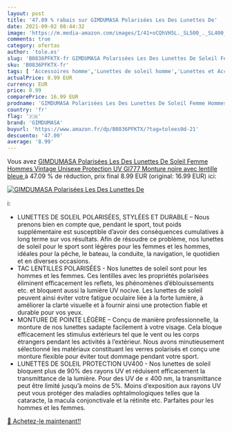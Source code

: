 ```yaml
---
layout: post
title: '47.09 % rabais sur GIMDUMASA Polarisées Les Des Lunettes De'
date: 2021-09-02 08:44:32
image: 'https://m.media-amazon.com/images/I/41+oCQhVH5L._SL500_._SL400_.jpg'
comments: true
category: ofertas
author: 'tole.es'
slug: 'B0836PFKTX-fr GIMDUMASA Polarisées Les Des Lunettes De Soleil Femme...'
sku: 'B0836PFKTX-fr'
tags: [ 'Accessoires homme','Lunettes de soleil homme','Lunettes et Accessoires homme','Vêtements','Vêtements homme','gimdumasa', ]
actualPrice: 8.99 EUR
currency: EUR
price: 8.99
comparePrice: 16.99 EUR
prodname: 'GIMDUMASA Polarisées Les Des Lunettes De Soleil Femme Hommes Vintage Unisexe Protection UV GI777  Monture noire avec lentille bleue '
country: 'fr'
flag: '🇫🇷'
brand: 'GIMDUMASA'
buyurl: 'https://www.amazon.fr/dp/B0836PFKTX/?tag=tolees0d-21'
descuento: '47.09'
average: '8.99'
---
```


Vous avez [GIMDUMASA Polarisées Les Des Lunettes De Soleil Femme Hommes Vintage Unisexe Protection UV GI777  Monture noire avec lentille bleue ](https://www.amazon.fr/dp/B0836PFKTX/?tag=tolees0d-21)  à  47.09 % de réduction, prix final  8.99 EUR (original: 16.99 EUR) ici:

[![GIMDUMASA Polarisées Les Des Lunettes De](https://m.media-amazon.com/images/I/41+oCQhVH5L._SL500_._SL400_.jpg)](https://www.amazon.fr/dp/B0836PFKTX/?tag=tolees0d-21)

ℹ️:

- LUNETTES DE SOLEIL POLARISÉES, STYLÉES ET DURABLE – Nous prenons bien en compte que, pendant le sport, tout poids supplémentaire est susceptible d’avoir des conséquences cumulatives à long terme sur vos résultats. Afin de résoudre ce problème, nos lunettes de soleil pour le sport sont légères pour les femmes et les hommes, idéales pour la pêche, le bateau, la conduite, la navigation, le quotidien et en diverses occasions.
- TAC LENTILLES POLARISÉES - Nos lunettes de soleil sont pour les hommes et les femmes. Ces lentilles avec les propriétés polarisées éliminent efficacement les reflets, les phénomènes d’éblouissements etc. et bloquent aussi la lumière UV nocive. Les lunettes de soleil peuvent ainsi éviter votre fatigue oculaire liée à la forte lumière, à améliorer la clarté visuelle et à fournir ainsi une protection fiable et durable pour vos yeux.
- MONTURE DE POINTE LÉGÈRE – Conçu de manière professionnelle, la monture de nos lunettes sadapte facilement à votre visage. Cela bloque efficacement les stimulus extérieurs tel que le vent ou les corps étrangers pendant les activités à l’extérieur. Nous avons minutieusement sélectionné les matériaux constituant les verres polarisés et conçu une monture flexible pour éviter tout dommage pendant votre sport.
- LUNETTES DE SOLEIL PROTECTION UV400 - Nos lunettes de soleil bloquent plus de 90% des rayons UV et réduisent efficacement la transmittance de la lumière. Pour des UV de ≤ 400 nm, la transmittance peut être limité jusqu’à moins de 5%. Moins d’exposition aux rayons UV peut vous protéger des maladies ophtalmologiques telles que la cataracte, la macula conjonctivale et la rétinite etc. Parfaites pour les hommes et les femmes.

[🛒 Achetez-le maintenant!!](https://www.amazon.fr/dp/B0836PFKTX/?tag=tolees0d-21)
